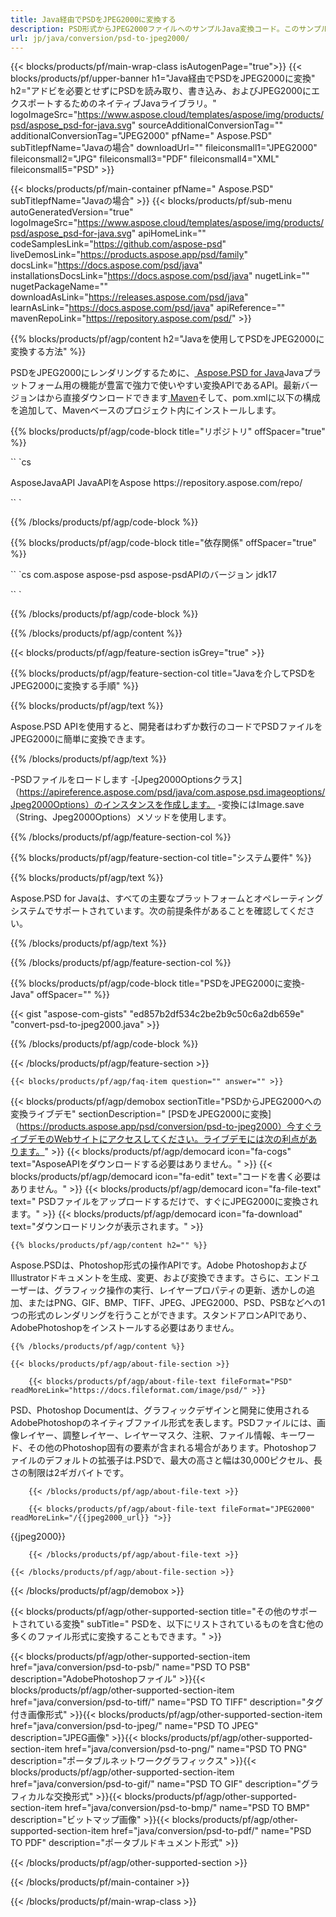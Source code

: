 ```yaml
---
title: Java経由でPSDをJPEG2000に変換する
description: PSD形式からJPEG2000ファイルへのサンプルJava変換コード。このサンプルコードを使用して、WebまたはデスクトップJavaベースのアプリケーション内でPSDをJPEG2000に変換します。
url: jp/java/conversion/psd-to-jpeg2000/
---
```


{{< blocks/products/pf/main-wrap-class isAutogenPage="true">}}
{{< blocks/products/pf/upper-banner h1="Java経由でPSDをJPEG2000に変換" h2="アドビを必要とせずにPSDを読み取り、書き込み、およびJPEG2000にエクスポートするためのネイティブJavaライブラリ。" logoImageSrc="https://www.aspose.cloud/templates/aspose/img/products/psd/aspose_psd-for-java.svg" sourceAdditionalConversionTag="" additionalConversionTag="JPEG2000" pfName=" Aspose.PSD" subTitlepfName="Javaの場合" downloadUrl="" fileiconsmall1="JPEG2000" fileiconsmall2="JPG" fileiconsmall3="PDF" fileiconsmall4="XML" fileiconsmall5="PSD" >}}

{{< blocks/products/pf/main-container pfName=" Aspose.PSD" subTitlepfName="Javaの場合" >}}
{{< blocks/products/pf/sub-menu autoGeneratedVersion="true" logoImageSrc="https://www.aspose.cloud/templates/aspose/img/products/psd/aspose_psd-for-java.svg" apiHomeLink="" codeSamplesLink="https://github.com/aspose-psd" liveDemosLink="https://products.aspose.app/psd/family" docsLink="https://docs.aspose.com/psd/java" installationsDocsLink="https://docs.aspose.com/psd/java" nugetLink="" nugetPackageName="" downloadAsLink="https://releases.aspose.com/psd/java" learnAsLink="https://docs.aspose.com/psd/java" apiReference="" mavenRepoLink="https://repository.aspose.com/psd/" >}}

{{% blocks/products/pf/agp/content h2="Javaを使用してPSDをJPEG2000に変換する方法" %}}

PSDをJPEG2000にレンダリングするために、<a href="/psd/{{< lang-code >}}java"> Aspose.PSD for Java</a>Javaプラットフォーム用の機能が豊富で強力で使いやすい変換APIであるAPI。最新バージョンはから直接ダウンロードできます<a href="https://repository.aspose.com/psd/"> Maven</a>そして、pom.xmlに以下の構成を追加して、Mavenベースのプロジェクト内にインストールします。

{{% blocks/products/pf/agp/code-block title="リポジトリ" offSpacer="true" %}}

`` `cs

<repository>
<id> AsposeJavaAPI</id>
<name>JavaAPIをAspose</name>
<url> https://repository.aspose.com/repo/</url>
</repository>

`` `

{{% /blocks/products/pf/agp/code-block %}}

{{% blocks/products/pf/agp/code-block title="依存関係" offSpacer="true" %}}

`` `cs
<dependency>
<groupId> com.aspose</groupId>
<artifactId> aspose-psd</artifactId>
<version>aspose-psdAPIのバージョン</version>
<classifier> jdk17</classifier>
</dependency>

`` `

{{% /blocks/products/pf/agp/code-block %}}

{{% /blocks/products/pf/agp/content %}}

{{< blocks/products/pf/agp/feature-section isGrey="true" >}}

{{% blocks/products/pf/agp/feature-section-col title="Javaを介してPSDをJPEG2000に変換する手順" %}}

{{% blocks/products/pf/agp/text %}}

 Aspose.PSD APIを使用すると、開発者はわずか数行のコードでPSDファイルをJPEG2000に簡単に変換できます。

{{% /blocks/products/pf/agp/text %}}

-PSDファイルをロードします
-[Jpeg2000Optionsクラス]（https://apireference.aspose.com/psd/java/com.aspose.psd.imageoptions/Jpeg2000Options）のインスタンスを作成します。
-変換にはImage.save（String、Jpeg2000Options）メソッドを使用します。


{{% /blocks/products/pf/agp/feature-section-col %}}

{{% blocks/products/pf/agp/feature-section-col title="システム要件" %}}

{{% blocks/products/pf/agp/text %}}

 Aspose.PSD for Javaは、すべての主要なプラットフォームとオペレーティングシステムでサポートされています。次の前提条件があることを確認してください。

{{% /blocks/products/pf/agp/text %}}

{{% /blocks/products/pf/agp/feature-section-col %}}

{{% blocks/products/pf/agp/code-block title="PSDをJPEG2000に変換-Java" offSpacer="" %}}

{{< gist "aspose-com-gists" "ed857b2df534c2be2b9c50c6a2db659e" "convert-psd-to-jpeg2000.java" >}}

{{% /blocks/products/pf/agp/code-block %}}

{{< /blocks/products/pf/agp/feature-section >}}

    {{< blocks/products/pf/agp/faq-item question="" answer="" >}}
 

<!-- aboutfile Starts -->

{{< blocks/products/pf/agp/demobox sectionTitle="PSDからJPEG2000への変換ライブデモ" sectionDescription=" [PSDをJPEG2000に変換]（https://products.aspose.app/psd/conversion/psd-to-jpeg2000）今すぐライブデモのWebサイトにアクセスしてください。ライブデモには次の利点があります。" >}}
        {{< blocks/products/pf/agp/democard icon="fa-cogs" text="AsposeAPIをダウンロードする必要はありません。" >}}
        {{< blocks/products/pf/agp/democard icon="fa-edit" text="コードを書く必要はありません。" >}}
        {{< blocks/products/pf/agp/democard icon="fa-file-text" text=" PSDファイルをアップロードするだけで、すぐにJPEG2000に変換されます。" >}}
        {{< blocks/products/pf/agp/democard icon="fa-download" text="ダウンロードリンクが表示されます。" >}}

    {{% blocks/products/pf/agp/content h2="" %}}

Aspose.PSDは、Photoshop形式の操作APIです。Adobe PhotoshopおよびIllustratorドキュメントを生成、変更、および変換できます。さらに、エンドユーザーは、グラフィック操作の実行、レイヤープロパティの更新、透かしの追加、またはPNG、GIF、BMP、TIFF、JPEG、JPEG2000、PSD、PSBなどへの1つの形式のレンダリングを行うことができます。スタンドアロンAPIであり、AdobePhotoshopをインストールする必要はありません。  



    {{% /blocks/products/pf/agp/content %}}

    {{< blocks/products/pf/agp/about-file-section >}}

        {{< blocks/products/pf/agp/about-file-text fileFormat="PSD" readMoreLink="https://docs.fileformat.com/image/psd/" >}}
PSD、Photoshop Documentは、グラフィックデザインと開発に使用されるAdobePhotoshopのネイティブファイル形式を表します。PSDファイルには、画像レイヤー、調整レイヤー、レイヤーマスク、注釈、ファイル情報、キーワード、その他のPhotoshop固有の要素が含まれる場合があります。Photoshopファイルのデフォルトの拡張子は.PSDで、最大の高さと幅は30,000ピクセル、長さの制限は2ギガバイトです。

        {{< /blocks/products/pf/agp/about-file-text >}}

        {{< blocks/products/pf/agp/about-file-text fileFormat="JPEG2000" readMoreLink="/{{jpeg2000_url}} ">}}
{{jpeg2000}}

        {{< /blocks/products/pf/agp/about-file-text >}}

    {{< /blocks/products/pf/agp/about-file-section >}}

{{< /blocks/products/pf/agp/demobox >}}

<!-- aboutfile Ends -->

{{< blocks/products/pf/agp/other-supported-section title="その他のサポートされている変換" subTitle=" PSDを、以下にリストされているものを含む他の多くのファイル形式に変換することもできます。" >}}

{{< blocks/products/pf/agp/other-supported-section-item href="java/conversion/psd-to-psb/" name="PSD TO PSB" description="AdobePhotoshopファイル" >}}{{< blocks/products/pf/agp/other-supported-section-item href="java/conversion/psd-to-tiff/" name="PSD TO TIFF" description="タグ付き画像形式" >}}{{< blocks/products/pf/agp/other-supported-section-item href="java/conversion/psd-to-jpeg/" name="PSD TO JPEG" description="JPEG画像" >}}{{< blocks/products/pf/agp/other-supported-section-item href="java/conversion/psd-to-png/" name="PSD TO PNG" description="ポータブルネットワークグラフィックス" >}}{{< blocks/products/pf/agp/other-supported-section-item href="java/conversion/psd-to-gif/" name="PSD TO GIF" description="グラフィカルな交換形式" >}}{{< blocks/products/pf/agp/other-supported-section-item href="java/conversion/psd-to-bmp/" name="PSD TO BMP" description="ビットマップ画像" >}}{{< blocks/products/pf/agp/other-supported-section-item href="java/conversion/psd-to-pdf/" name="PSD TO PDF" description="ポータブルドキュメント形式" >}}

{{< /blocks/products/pf/agp/other-supported-section >}}

{{< /blocks/products/pf/main-container >}}
    
{{< /blocks/products/pf/main-wrap-class >}}

